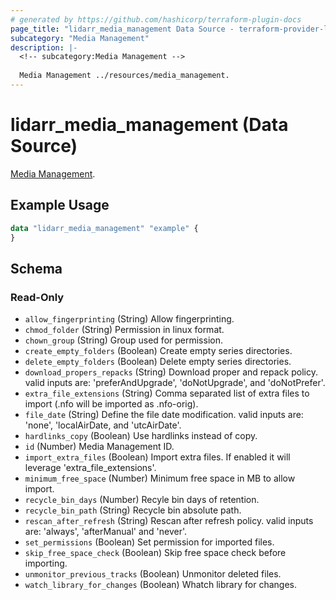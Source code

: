 ```yaml
---
# generated by https://github.com/hashicorp/terraform-plugin-docs
page_title: "lidarr_media_management Data Source - terraform-provider-lidarr"
subcategory: "Media Management"
description: |-
  <!-- subcategory:Media Management -->
  
  Media Management ../resources/media_management.
---
```


# lidarr_media_management (Data Source)

<!-- subcategory:Media Management -->
[Media Management](../resources/media_management).

## Example Usage

```terraform
data "lidarr_media_management" "example" {
}
```

<!-- schema generated by tfplugindocs -->
## Schema

### Read-Only

- `allow_fingerprinting` (String) Allow fingerprinting.
- `chmod_folder` (String) Permission in linux format.
- `chown_group` (String) Group used for permission.
- `create_empty_folders` (Boolean) Create empty series directories.
- `delete_empty_folders` (Boolean) Delete empty series directories.
- `download_propers_repacks` (String) Download proper and repack policy. valid inputs are: 'preferAndUpgrade', 'doNotUpgrade', and 'doNotPrefer'.
- `extra_file_extensions` (String) Comma separated list of extra files to import (.nfo will be imported as .nfo-orig).
- `file_date` (String) Define the file date modification. valid inputs are: 'none', 'localAirDate, and 'utcAirDate'.
- `hardlinks_copy` (Boolean) Use hardlinks instead of copy.
- `id` (Number) Media Management ID.
- `import_extra_files` (Boolean) Import extra files. If enabled it will leverage 'extra_file_extensions'.
- `minimum_free_space` (Number) Minimum free space in MB to allow import.
- `recycle_bin_days` (Number) Recyle bin days of retention.
- `recycle_bin_path` (String) Recycle bin absolute path.
- `rescan_after_refresh` (String) Rescan after refresh policy. valid inputs are: 'always', 'afterManual' and 'never'.
- `set_permissions` (Boolean) Set permission for imported files.
- `skip_free_space_check` (Boolean) Skip free space check before importing.
- `unmonitor_previous_tracks` (Boolean) Unmonitor deleted files.
- `watch_library_for_changes` (Boolean) Whatch library for changes.


